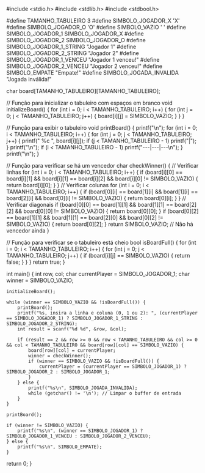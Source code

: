 
#include <stdio.h>
#include <stdlib.h>
#include <stdbool.h>

#define TAMANHO_TABULEIRO 3
#define SIMBOLO_JOGADOR_X 'X'
#define SIMBOLO_JOGADOR_O 'O'
#define SIMBOLO_VAZIO ' '
#define SIMBOLO_JOGADOR_1 SIMBOLO_JOGADOR_X
#define SIMBOLO_JOGADOR_2 SIMBOLO_JOGADOR_O
#define SIMBOLO_JOGADOR_1_STRING "Jogador 1"
#define SIMBOLO_JOGADOR_2_STRING "Jogador 2"
#define SIMBOLO_JOGADOR_1_VENCEU "Jogador 1 venceu!"
#define SIMBOLO_JOGADOR_2_VENCEU "Jogador 2 venceu!"
#define SIMBOLO_EMPATE "Empate!"
#define SIMBOLO_JOGADA_INVALIDA "Jogada inválida!"

char board[TAMANHO_TABULEIRO][TAMANHO_TABULEIRO];

// Função para inicializar o tabuleiro com espaços em branco
void initializeBoard() {
    for (int i = 0; i < TAMANHO_TABULEIRO; i++) {
        for (int j = 0; j < TAMANHO_TABULEIRO; j++) {
            board[i][j] = SIMBOLO_VAZIO;
        }
    }
}

// Função para exibir o tabuleiro
void printBoard() {
    printf("\n");
    for (int i = 0; i < TAMANHO_TABULEIRO; i++) {
        for (int j = 0; j < TAMANHO_TABULEIRO; j++) {
            printf(" %c ", board[i][j]);
            if (j < TAMANHO_TABULEIRO - 1) printf("|");
        }
        printf("\n");
        if (i < TAMANHO_TABULEIRO - 1) printf("---|---|---\n");
    }
    printf("\n");
}

// Função para verificar se há um vencedor
char checkWinner() {
    // Verificar linhas
    for (int i = 0; i < TAMANHO_TABULEIRO; i++) {
        if (board[i][0] == board[i][1] && board[i][1] == board[i][2] && board[i][0] != SIMBOLO_VAZIO) {
            return board[i][0];
        }
    }
    // Verificar colunas
    for (int i = 0; i < TAMANHO_TABULEIRO; i++) {
        if (board[0][i] == board[1][i] && board[1][i] == board[2][i] && board[0][i] != SIMBOLO_VAZIO) {
            return board[0][i];
        }
    }
    // Verificar diagonais
    if (board[0][0] == board[1][1] && board[1][1] == board[2][2] && board[0][0] != SIMBOLO_VAZIO) {
        return board[0][0];
    }
    if (board[0][2] == board[1][1] && board[1][1] == board[2][0] && board[0][2] != SIMBOLO_VAZIO) {
        return board[0][2];
    }
    return SIMBOLO_VAZIO; // Não há vencedor ainda
}

// Função para verificar se o tabuleiro está cheio
bool isBoardFull() {
    for (int i = 0; i < TAMANHO_TABULEIRO; i++) {
        for (int j = 0; j < TAMANHO_TABULEIRO; j++) {
            if (board[i][j] == SIMBOLO_VAZIO) {
                return false;
            }
        }
    }
    return true;
}

int main() {
    int row, col;
    char currentPlayer = SIMBOLO_JOGADOR_1;
    char winner = SIMBOLO_VAZIO;

    initializeBoard();

    while (winner == SIMBOLO_VAZIO && !isBoardFull()) {
        printBoard();
        printf("%s, insira a linha e coluna (0, 1 ou 2): ", (currentPlayer == SIMBOLO_JOGADOR_1) ? SIMBOLO_JOGADOR_1_STRING : SIMBOLO_JOGADOR_2_STRING);
        int result = scanf("%d %d", &row, &col);

        if (result == 2 && row >= 0 && row < TAMANHO_TABULEIRO && col >= 0 && col < TAMANHO_TABULEIRO && board[row][col] == SIMBOLO_VAZIO) {
            board[row][col] = currentPlayer;
            winner = checkWinner();
            if (winner == SIMBOLO_VAZIO && !isBoardFull()) {
                currentPlayer = (currentPlayer == SIMBOLO_JOGADOR_1) ? SIMBOLO_JOGADOR_2 : SIMBOLO_JOGADOR_1;
            }
        } else {
            printf("%s\n", SIMBOLO_JOGADA_INVALIDA);
            while (getchar() != '\n'); // Limpar o buffer de entrada
        }
    }

    printBoard();

    if (winner != SIMBOLO_VAZIO) {
        printf("%s\n", (winner == SIMBOLO_JOGADOR_1) ? SIMBOLO_JOGADOR_1_VENCEU : SIMBOLO_JOGADOR_2_VENCEU);
    } else {
        printf("%s\n", SIMBOLO_EMPATE);
    }

return 0;
}
